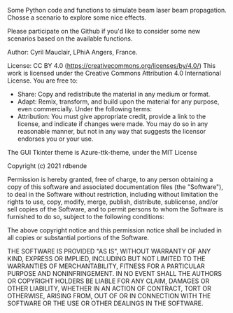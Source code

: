 Some Python code and functions to simulate beam laser beam propagation.
Chosse a scenario to explore some nice effects.

Please participate on the Github if you'd like to consider some new scenarios based on the available functions.

Author: Cyril Mauclair, LPhiA Angers, France.

License: CC BY 4.0 (https://creativecommons.org/licenses/by/4.0/)
This work is licensed under the Creative Commons Attribution 4.0 International License.
You are free to:
- Share: Copy and redistribute the material in any medium or format.
- Adapt: Remix, transform, and build upon the material for any purpose, even commercially.
Under the following terms:
- Attribution: You must give appropriate credit, provide a link to the license, 
  and indicate if changes were made. You may do so in any reasonable manner, 
  but not in any way that suggests the licensor endorses you or your use.

The GUI Tkinter theme is Azure-ttk-theme, under the MIT License

Copyright (c) 2021 rdbende

Permission is hereby granted, free of charge, to any person obtaining a copy
of this software and associated documentation files (the "Software"), to deal
in the Software without restriction, including without limitation the rights
to use, copy, modify, merge, publish, distribute, sublicense, and/or sell
copies of the Software, and to permit persons to whom the Software is
furnished to do so, subject to the following conditions:

The above copyright notice and this permission notice shall be included in all
copies or substantial portions of the Software.

THE SOFTWARE IS PROVIDED "AS IS", WITHOUT WARRANTY OF ANY KIND, EXPRESS OR
IMPLIED, INCLUDING BUT NOT LIMITED TO THE WARRANTIES OF MERCHANTABILITY,
FITNESS FOR A PARTICULAR PURPOSE AND NONINFRINGEMENT. IN NO EVENT SHALL THE
AUTHORS OR COPYRIGHT HOLDERS BE LIABLE FOR ANY CLAIM, DAMAGES OR OTHER
LIABILITY, WHETHER IN AN ACTION OF CONTRACT, TORT OR OTHERWISE, ARISING FROM,
OUT OF OR IN CONNECTION WITH THE SOFTWARE OR THE USE OR OTHER DEALINGS IN THE
SOFTWARE.
